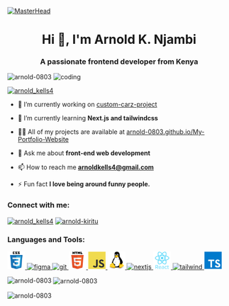 [![MasterHead](https://user-images.githubusercontent.com/95478989/198955082-6e78ebb5-e1e4-49f9-8d32-6e5af3984dcd.gif)](https://rishavchanda.io)

<h1 align="center">Hi 👋, I'm Arnold K. Njambi</h1>
<h3 align="center">A passionate frontend developer from Kenya</h3>

<img align="right" alt="coding" width="400"
src="https://i.pinimg.com/originals/e4/26/70/e426702edf874b181aced1e2fa5c6cde.gif">

<p align="left"> <img src="https://komarev.com/ghpvc/?username=arnold-0803&label=Profile%20views&color=0e75b6&style=flat" alt="arnold-0803" /> </p>

<p align="left"> <a href="https://twitter.com/arnold_kells4" target="blank"><img src="https://img.shields.io/twitter/follow/arnold_kells4?logo=twitter&style=for-the-badge" alt="arnold_kells4" /></a> </p>

- 🔭 I’m currently working on [custom-carz-project](github.com/arnold-0803)

- 🌱 I’m currently learning **Next.js and tailwindcss**

- 👨‍💻 All of my projects are available at [arnold-0803.github.io/My-Portfolio-Website](arnold-0803.github.io/My-Portfolio-Website)

- 💬 Ask me about **front-end web development**

- 📫 How to reach me **arnoldkells4@gmail.com**

- ⚡ Fun fact **I love being around funny people.**

<h3 align="left">Connect with me:</h3>
<p align="left">
<a href="https://twitter.com/arnold_kells4" target="blank"><img align="center" src="https://raw.githubusercontent.com/rahuldkjain/github-profile-readme-generator/master/src/images/icons/Social/twitter.svg" alt="arnold_kells4" height="30" width="40" /></a>
<a href="https://linkedin.com/in/arnold-kiritu" target="blank"><img align="center" src="https://raw.githubusercontent.com/rahuldkjain/github-profile-readme-generator/master/src/images/icons/Social/linked-in-alt.svg" alt="arnold-kiritu" height="30" width="40" /></a>
</p>

<h3 align="left">Languages and Tools:</h3>
<p align="left"> <a href="https://www.w3schools.com/css/" target="_blank" rel="noreferrer"> <img src="https://raw.githubusercontent.com/devicons/devicon/master/icons/css3/css3-original-wordmark.svg" alt="css3" width="40" height="40"/> </a> <a href="https://www.figma.com/" target="_blank" rel="noreferrer"> <img src="https://www.vectorlogo.zone/logos/figma/figma-icon.svg" alt="figma" width="40" height="40"/> </a> <a href="https://git-scm.com/" target="_blank" rel="noreferrer"> <img src="https://www.vectorlogo.zone/logos/git-scm/git-scm-icon.svg" alt="git" width="40" height="40"/> </a> <a href="https://www.w3.org/html/" target="_blank" rel="noreferrer"> <img src="https://raw.githubusercontent.com/devicons/devicon/master/icons/html5/html5-original-wordmark.svg" alt="html5" width="40" height="40"/> </a> <a href="https://developer.mozilla.org/en-US/docs/Web/JavaScript" target="_blank" rel="noreferrer"> <img src="https://raw.githubusercontent.com/devicons/devicon/master/icons/javascript/javascript-original.svg" alt="javascript" width="40" height="40"/> </a> <a href="https://www.linux.org/" target="_blank" rel="noreferrer"> <img src="https://raw.githubusercontent.com/devicons/devicon/master/icons/linux/linux-original.svg" alt="linux" width="40" height="40"/> </a> <a href="https://nextjs.org/" target="_blank" rel="noreferrer"> <img src="https://cdn.worldvectorlogo.com/logos/nextjs-2.svg" alt="nextjs" width="40" height="40"/> </a> <a href="https://reactjs.org/" target="_blank" rel="noreferrer"> <img src="https://raw.githubusercontent.com/devicons/devicon/master/icons/react/react-original-wordmark.svg" alt="react" width="40" height="40"/> </a> <a href="https://tailwindcss.com/" target="_blank" rel="noreferrer"> <img src="https://www.vectorlogo.zone/logos/tailwindcss/tailwindcss-icon.svg" alt="tailwind" width="40" height="40"/> </a> <a href="https://www.typescriptlang.org/" target="_blank" rel="noreferrer"> <img src="https://raw.githubusercontent.com/devicons/devicon/master/icons/typescript/typescript-original.svg" alt="typescript" width="40" height="40"/> </a> </p>

<p><img align="left" src="https://github-readme-stats.vercel.app/api/top-langs?username=arnold-0803&show_icons=true&locale=en&layout=compact" alt="arnold-0803" /></p>

<p>&nbsp;<img align="center" src="https://github-readme-stats.vercel.app/api?username=arnold-0803&show_icons=true&locale=en" alt="arnold-0803" /></p>

<p><img align="center" src="https://github-readme-streak-stats.herokuapp.com/?user=arnold-0803&" alt="arnold-0803" /></p>

